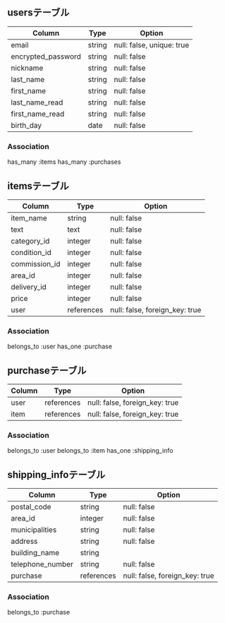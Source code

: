## usersテーブル

| Column            | Type   | Option                    |
| ----------------- | ------ | ------------------------- |
| email             | string | null: false, unique: true |
| encrypted_password| string | null: false               |
| nickname          | string | null: false               |
| last_name         | string | null: false               |
| first_name        | string | null: false               |
| last_name_read    | string | null: false               |
| first_name_read   | string | null: false               |
| birth_day         | date   | null: false               |

### Association
has_many :items
has_many :purchases

## itemsテーブル

| Column        | Type       | Option                        |
| ------------- | ---------- | ----------------------------- |
| item_name     | string     | null: false                   |
| text          | text       | null: false                   |
| category_id   | integer    | null: false                   |
| condition_id  | integer    | null: false                   |
| commission_id | integer    | null: false                   |
| area_id       | integer    | null: false                   |
| delivery_id   | integer    | null: false                   |
| price         | integer    | null: false                   |
| user          | references | null: false, foreign_key: true|

### Association
belongs_to :user
has_one :purchase

## purchaseテーブル

| Column     | Type       | Option                         |
| ---------- | ---------- | ------------------------------ |
| user       | references | null: false, foreign_key: true |
| item       | references | null: false, foreign_key: true |

### Association
belongs_to :user
belongs_to :item
has_one :shipping_info

## shipping_infoテーブル

| Column           | Type       | Option                         |
| ---------------- | ---------- | ------------------------------ |
| postal_code      | string     | null: false                    |
| area_id          | integer    | null: false                    |
| municipalities   | string     | null: false                    |
| address          | string     | null: false                    |
| building_name    | string     |                                |
| telephone_number | string     | null: false                    |
| purchase         | references | null: false, foreign_key: true |

### Association
belongs_to :purchase